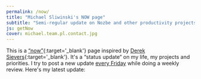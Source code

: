 ```yaml
---
permalink: /now/
title: "Michael Sliwinski's NOW page"
subtitle: "Semi-regular update on Nozbe and other productivity projects in my life"
js: getNow
cover: michael.team.pl.contact.jpg
---
```


This is a [“now”](https://nownownow.com/p/Wwy1){:target='_blank'} page inspired by [Derek Sievers](https://sivers.org/now){:target='_blank'}. It's a “status update“ on my life, my projects and priorities. I try to post a new update [every Friday](/tag/now/) while doing a weekly review. Here's my latest update: